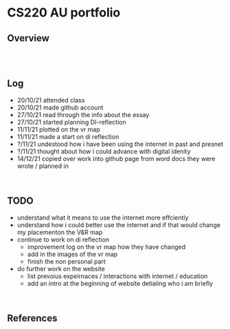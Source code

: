 # CS220 AU portfolio
## Overview



<br> 


<br>

## Log
* 20/10/21 attended class <br>
* 20/10/21 made github account <br>
* 27/10/21 read through the info about the essay <br>
* 27/10/21 started planning DI-reflection
* 11/11/21 plotted on the vr map
* 11/11/21 made a start on di reflection
* ?/11/21 undestood how i have been using the internet in past and presnet
* ?/11/21 thought about how i could advance with digital idenity
* 14/12/21 copied over work into github page from word docs they were wrote / planned in
<br>

## TODO
* understand what it means to use the internet more effciently <br>
* understand how i could better use the internet and if that would change my placementon the V&R map <br>
* continue to work on di reflection
  * improvement log on the vr map how they have changed
  * add in the images of the vr map
  * finish the non personal part
* do further work on the website
  * list prevoius expeirnaces / interactions with internet / education 
  * add an intro at the beginning of website detialing who i am briefly
<br>


## References


